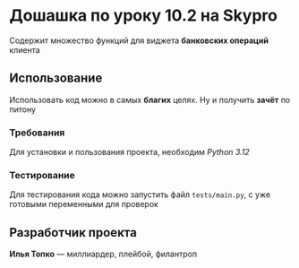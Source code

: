 # Дошашка по уроку 10.2 на Skypro
Содержит множество функций для виджета **банковских операций** клиента

## Использование
Использовать код можно в самых **благих** целях. Ну и получить **зачёт** по питону

### Требования
Для установки и пользования проекта, необходим _Python 3.12_

### Тестирование
Для тестирования кода можно запустить файл `tests/main.py`, с уже готовыми переменными для проверок

## Разработчик проекта
**Илья Топко** — миллиардер, плейбой, филантроп